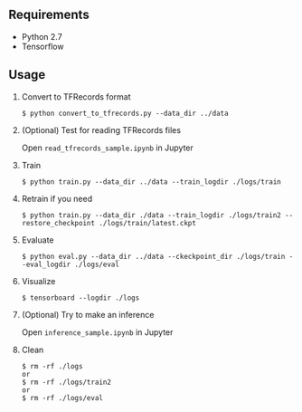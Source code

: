 ## Requirements

* Python 2.7
* Tensorflow

## Usage

1. Convert to TFRecords format

    ```
    $ python convert_to_tfrecords.py --data_dir ../data
    ```

1. (Optional) Test for reading TFRecords files

    Open `read_tfrecords_sample.ipynb` in Jupyter

1. Train

    ```
    $ python train.py --data_dir ../data --train_logdir ./logs/train
    ```
    
1. Retrain if you need
    ```
    $ python train.py --data_dir ./data --train_logdir ./logs/train2 --restore_checkpoint ./logs/train/latest.ckpt
    ```

1. Evaluate

    ```
    $ python eval.py --data_dir ../data --ckeckpoint_dir ./logs/train --eval_logdir ./logs/eval
    ```

1. Visualize

    ```
    $ tensorboard --logdir ./logs
    ```

1. (Optional) Try to make an inference

    Open `inference_sample.ipynb` in Jupyter

1. Clean

    ```
    $ rm -rf ./logs
    or
    $ rm -rf ./logs/train2
    or
    $ rm -rf ./logs/eval
    ```
